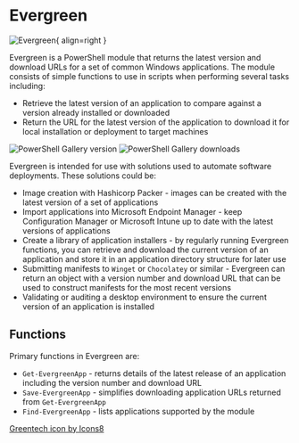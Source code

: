 # Evergreen

![Evergreen](https://stealthpuppy.com/evergreen/assets/images/evergreenbulb.png){ align=right }

Evergreen is a PowerShell module that returns the latest version and download URLs for a set of common Windows applications. The module consists of simple functions to use in scripts when performing several tasks including:

* Retrieve the latest version of an application to compare against a version already installed or downloaded
* Return the URL for the latest version of the application to download it for local installation or deployment to target machines

![PowerShell Gallery version](https://img.shields.io/powershellgallery/v/Evergreen.svg?style=flat&logo=powershell&logoColor=white&labelColor=009485)
![PowerShell Gallery downloads](https://img.shields.io/powershellgallery/dt/Evergreen.svg?style=flat&logo=powershell&logoColor=white&labelColor=009485)

Evergreen is intended for use with solutions used to automate software deployments. These solutions could be:

* Image creation with Hashicorp Packer - images can be created with the latest version of a set of applications
* Import applications into Microsoft Endpoint Manager - keep Configuration Manager or Microsoft Intune up to date with the latest versions of applications
* Create a library of application installers - by regularly running Evergreen functions, you can retrieve and download the current version of an application and store it in an application directory structure for later use
* Submitting manifests to `Winget` or `Chocolatey` or similar - Evergreen can return an object with a version number and download URL that can be used to construct manifests for the most recent versions
* Validating or auditing a desktop environment to ensure the current version of an application is installed

## Functions

Primary functions in Evergreen are:

* `Get-EvergreenApp` - returns details of the latest release of an application including the version number and download URL
* `Save-EvergreenApp` - simplifies downloading application URLs returned from `Get-EvergreenApp`
* `Find-EvergreenApp` - lists applications supported by the module

[Greentech icon by Icons8](https://icons8.com/icon/BzV6L4Y7vPPZ/greentech)
